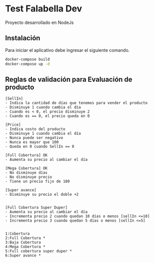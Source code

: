 # Test Falabella Dev
Proyecto desarrollado en NodeJs

## Instalación

Para iniciar el aplicativo debe ingresar el siguiente comando.

```bash
docker-compose build
docker-compose up -d
```

## Reglas de validación para Evaluación de producto
    [SellIn]
    - Indica la cantidad de días que tenemos para vender el producto
    - Disminuye 1 cuando cambia el día
    - Cuando es < 0, el precio disminuye 2
    - Cuando es == 0, el precio queda en 0

    [Price]
    - Indica costo del producto
    - Disminuye 1 cuando cambia el día
    - Nunca puede ser negativo
    - Nunca es mayor que 100
    - Queda en 0 cuando SellIn == 0

    [Full Cobertura] OK
    - Aumenta su precio al cambiar el día

    [Mega Cobertura] OK
    - No disminuye días
    - No disminuye precio
    - Tiene un precio fijo de 180

    [Super avance] 
    - Disminuye su precio el doble +2
    

    [Full Cobertura Super Duper]
    - Aumenta su precio al cambiar el día
    - Incrementa precio 2 cuando quedan 10 días o menos [sellIn <=10]
    - Incrementa precio 3 cuando quedan 5 días o menos [sellIn <=5]


    1:Cobertura
    2:Full Cobertura *
    3:Baja Cobertura
    4:Mega Cobertura *
    5:Full cobertura super duper *
    6:Super avance *